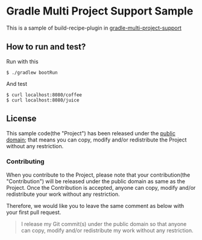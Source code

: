 # Gradle Multi Project Support Sample

This is a sample of build-recipe-plugin in [gradle-multi-project-support](https://github.com/line/gradle-multi-project-support)  

## How to run and test?

Run with this

```
$ ./gradlew bootRun
```

And test

```
$ curl localhost:8080/coffee
$ curl localhost:8080/juice
```

## License
This sample code(the "Project") has been released under the [public domain](https://en.wikipedia.org/wiki/Public_domain); that means you can copy, modify and/or redistribute the Project without any restriction.
### Contributing
When you contribute to the Project, please note that your contribution(the "Contribution") will be released under the public domain as same as the Project. Once the Contribution is accepted, anyone can copy, modify and/or redistribute your work without any restriction. 

Therefore, we would like you to leave the same comment as below with your first pull request.
> I release my Git commit(s) under the public domain so that anyone can copy, modify and/or redistribute my work without any restriction. 
